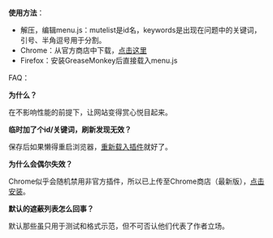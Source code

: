 ﻿**使用方法**：
* 解压，编辑menu.js：mutelist是id名，keywords是出现在问题中的关键词，引号、半角逗号用于分割。
* Chrome：从官方商店中下载，[点击这里](https://chrome.google.com/webstore/detail/zhihu-muter/fdmpgflloeigdkbobkcdlbdlakfbacme)
* Firefox：安装GreaseMonkey后直接载入menu.js

FAQ：

**为什么？**

在不影响性能的前提下，让网站变得赏心悦目起来。

**临时加了个id/关键词，刷新发现无效？**

保存后如果懒得重启浏览器，[重新载入插件](chrome://extensions/)就好了。 

**为什么会偶尔失效？**

Chrome似乎会随机禁用非官方插件，所以已上传至Chrome商店（最新版），[点击安装](https://chrome.google.com/webstore/detail/zhihu-muter/fdmpgflloeigdkbobkcdlbdlakfbacme)。

**默认的遮蔽列表怎么回事？**

默认那些虽只用于测试和格式示范，但不可否认他们代表了作者立场。
